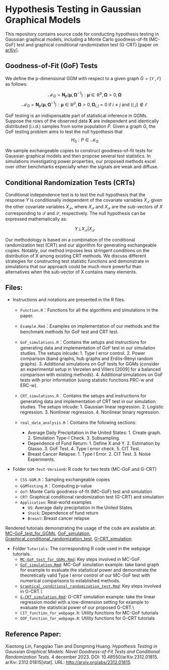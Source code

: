 # Hypothesis Testing in Gaussian Graphical Models

This repository contains source code for conducting hypothesis testing in Gaussian graphical models, including a Monte Carlo goodness-of-fit (MC-GoF) test and graphical conditional randomization test (G-CRT) [paper on [arXiv](https://arxiv.org/abs/2312.01815)].

## Goodness-of-Fit (GoF) Tests

We define the p-dimensional GGM with respect to a given graph $G = (\mathcal{V},\mathcal{E})$ as follows:

$$\mathcal{M}_G = { \mathbf{N}_p(\boldsymbol{\mu}, \boldsymbol{\Omega}^{-1}) : \boldsymbol{\mu} \in \mathbb{R}^p, \boldsymbol{\Omega} > 0, \boldsymbol{\Omega}}$$ 
$$\mathcal{M}_G = { \mathbf{N}_p(\boldsymbol{\mu}, \boldsymbol{\Omega}^{-1}): \boldsymbol{\mu} \in \mathbb{R}^p, \boldsymbol{\Omega} > 0, \boldsymbol{\Omega}_{i,j} = 0 \text{ if } i \neq j \text{ and } (i,j) \notin \mathcal{E} }$$

GoF testing is an indispensable part of statistical inference in GGMs. Suppose the rows of the observed data **X** are independent and identically distributed (i.i.d.) samples from some population $P$. Given a graph $G$, the GoF testing problem aims to test the null hypothesis that $$H_0: P \in \mathcal{M}_G$$

We sample exchangeable copies to construct goodness-of-fit tests for Gaussian graphical models and then propose several test statistics. In simulations investigating power properties, our proposed methods excel over other benchmarks especially when the signals are weak and diffuse.

## Conditional Randomization Tests (CRTs)

Conditional independence test is to test the null hypothesis that the response $Y$ is conditionally independent of the covariate variables $X_\mathcal{T}$ given the other covariate variables $X_\mathcal{S}$, where $X_\mathcal{T}$ and $X_\mathcal{S}$ are the sub-vectors of $X$ corresponding to $\mathcal{T}$ and $\mathcal{S}$, respectively. The null hypothesis can be expressed mathematically as:

$$Y \bot X_\mathcal{T} | X_\mathcal{S}$$

Our methodology is based on a combination of the conditional randomization test (CRT) and our algorithm for generating exchangeable copies. Notably, our method imposes less stringent conditions on the distribution of X among existing CRT methods. We discuss different strategies for constructing test statistic functions and demonstrate in simulations that our approach could be much more powerful than alternatives when the sub-vector of X contains many elements.

## Files:

-   Instructions and notations are presented in the R files.

    -   `Function.R`：Functions for all the algorithms and simulations in the paper.

    -   `Example.Rmd`：Examples on implementation of our methods and the benchmark methods for GoF test and CRT test.

    -   `GoF_simulations.R`：Contains the setups and instructions for generating data and implementation of GoF test in our simulation studies. The setups inlcude: 1. Type I error control. 2. Power comparison (band graphs, hub graphs and Erdös-Rényi random graphs). 3. Additional simulations on GoF tests for GGMs (consider an experimental setup in Verzelen and Villers [2009] for a balanced comparison with existing methods). 4. Additional simulations on GoF tests with prior information (using statistic functions PRC-w and ERC-w).

    -   `CRT_simulations.R`：Contains the setups and instructions for generating data and implementation of CRT test in our simulation studies. The setups inlcude: 1. Gaussian linear regression. 2. Logistic regression. 3. Nonlinear regression. 4. Nonlinear binary regression.

    -   `real_data_analysis.R`：Contains the following sections:

        -   Average Daily Precipitation in the United States: 1. Create graph. 2. Simulation Type-I Check. 3. Subsampling.
        -   Dependence of Fund Return: 1. Define X and Y. 2. Estimation by Glasso. 3. GoF Test. 4. Type I error check. 5. CIT Test.
        -   Breast Cancer Relapse: 1. Type I Error. 2. CIT Test. 3. Noise Experiments.

-   Folder `GGM-Test-Version0`: R code for two tests (MC-GoF and G-CRT)

    -   `CSS-GGM.R`：Sampling exchangeable copies
    -   `GGMTesting.R`：Computing p-value
    -   `Gof`: Monte Carlo goodness-of-fit (MC-GoF) test and simulation
    -   `CRT`: Graphical conditional randomization test (G-CRT) and simulation
    -   `Application`: Real-world examples
        -   `US`: Average daily precipitation in the United States
        -   `Stock`: Dependence of fund return
        -   `Breast`: Breast cancer relapse

Rendered tutorials demonstrating the usage of the code are available at: [MC-GoF_test_for_GGMs](https://tfq-acd.github.io/MC-GoF_test_for_GGMs/), [GoF_simulation](https://tfq-acd.github.io/GoFsimulation/), [Graphical_conditional_randomization_test](https://tfq-acd.github.io/CRT/), [G-CRT_simulation](https://tfq-acd.github.io/CRTsimulation/).

-   Folder `Tutorials`: The corresponding R code used in the webpage tutorials.
    -   [`MC-GoF_test_for_GGMs.Rmd`](https://tfq-acd.github.io/MC-GoF_test_for_GGMs/): Key steps involved in MC-GoF.
    -   [`GoF_simulation.Rmd`](https://tfq-acd.github.io/GoFsimulation/): MC-GoF simulation example: take band graph for example to evaluate the statistical power and demonstrate the theoretically valid Type I error control of our MC-GoF test with numerical comparisons to established methods.
    -   [`Graphical_conditional_randomization_test.Rmd`](https://tfq-acd.github.io/CRT/): Key steps involved in G-CRT.\
    -   [`G-CRT_simulation.Rmd`](https://tfq-acd.github.io/CRTsimulation/): G-CRT simulation example: take the linear regression model with a low-dimension setting for example to evaluate the statistical power of our proposed G-CRT.\
    -   `CIT_function_for_webpage.R`: Utility functions for MC-GoF tutorials
    -   `GOF_function_for_webpage.R`: Utility functions for G-CRT tutorials

## Reference Paper:

Xiaotong Lin, Fangqiao Tian and Dongming Huang. *Hypothesis Testing in Gaussian Graphical Models: Novel Goodness-of-Fit Tests and Conditional Randomization Tests.* 4 december 2023. DOI: 10.48550/arXiv.2312.01815. arXiv: 2312.01815[stat]. URL: <http://arxiv.org/abs/2312.01815>.
